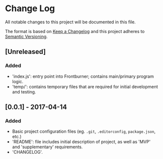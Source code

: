 # Change Log
All notable changes to this project will be documented in this file.

The format is based on [Keep a Changelog](http://keepachangelog.com/)
and this project adheres to [Semantic Versioning](http://semver.org/).

## [Unreleased]
### Added
- 'index.js': entry point into Frontburner; contains main/primary program logic.
- 'temp/': contains temporary files that are required for initial development and testing.

## [0.0.1] - 2017-04-14
### Added
- Basic project configuration files (eg. `.git`, `.editorconfig`, `package.json`, etc.)
- 'README': file includes initial description of project, as well as 'MVP' and 'supplementary' requirements.
- 'CHANGELOG'.
